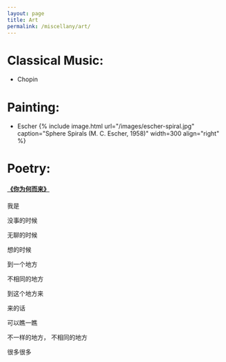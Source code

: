 ```yaml
---
layout: page
title: Art
permalink: /miscellany/art/
---
```

# Classical Music: 
- Chopin

# Painting: 
- Escher
{% include image.html url="/images/escher-spiral.jpg" caption="Sphere Spirals (M. C. Escher, 1958)" width=300 align="right" %}

# Poetry: 
#### [《你为何而来》](https://www.zhihu.com/question/271532904)

我是

没事的时候

无聊的时候

想的时候

到一个地方

不相同的地方

到这个地方来

来的话

可以瞧一瞧

不一样的地方， 不相同的地方

很多很多